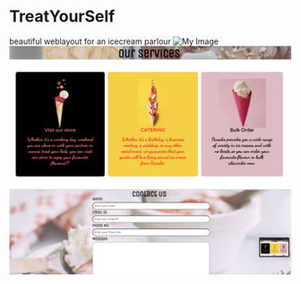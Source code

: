 # TreatYourSelf
beautiful weblayout for an icecream parlour
![My Image](img/Preview1.png)
![My Image](img/Preview2.png)
![My Image](img/Preview3.png)
